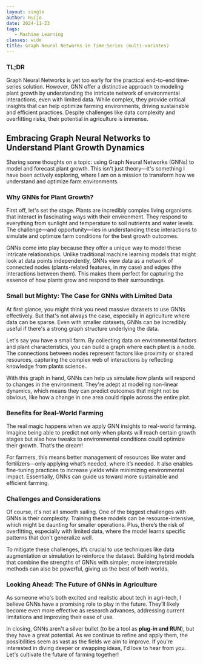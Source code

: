 ```yaml
---
layout: single
author: Huijo
date: 2024-11-23
tags:
   - Machine Learning
classes: wide
title: Graph Neural Networks in Time-Series (multi-variates)
---
```


### TL;DR

Graph Neural Networks is yet too early for the practical end-to-end time-series solution. However, GNN offer a distinctive approach to modeling plant growth by understanding the intricate network of environmental interactions, even with limited data. While complex, they provide critical insights that can help optimize farming environments, driving sustainable and efficient practices. Despite challenges like data complexity and overfitting risks, their potential in agriculture is immense.


## Embracing Graph Neural Networks to Understand Plant Growth Dynamics

Sharing some thoughts on a topic: using Graph Neural Networks (GNNs) to model and forecast plant growth. This isn't just theory—it's something I have been actively exploring, where I am on a mission to transform how we understand and optimize farm environments.

### Why GNNs for Plant Growth?

First off, let's set the stage. Plants are incredibly complex living organisms that interact in fascinating ways with their environment. They respond to everything from sunlight and temperature to soil nutrients and water levels. The challenge—and opportunity—lies in understanding these interactions to simulate and optimize farm conditions for the best growth outcomes.

GNNs come into play because they offer a unique way to model these intricate relationships. Unlike traditional machine learning models that might look at data points independently, GNNs view data as a network of connected nodes (plants-related features, in my case) and edges (the interactions between them). This makes them perfect for capturing the essence of how plants grow and respond to their surroundings.

### Small but Mighty: The Case for GNNs with Limited Data

At first glance, you might think you need massive datasets to use GNNs effectively. But that's not always the case, especially in agriculture where data can be sparse. Even with smaller datasets, GNNs can be incredibly useful if there's a strong graph structure underlying the data.

Let's say you have a small farm. By collecting data on environmental factors and plant characteristics, you can build a graph where each plant is a node. The connections between nodes represent factors like proximity or shared resources, capturing the complex web of interactions by reflecting knowledge from plants science..

With this graph in hand, GNNs can help us simulate how plants will respond to changes in the environment. They're adept at modeling non-linear dynamics, which means they can predict outcomes that might not be obvious, like how a change in one area could ripple across the entire plot.

### Benefits for Real-World Farming

The real magic happens when we apply GNN insights to real-world farming. Imagine being able to predict not only when plants will reach certain growth stages but also how tweaks to environmental conditions could optimize their growth. That’s the dream!

For farmers, this means better management of resources like water and fertilizers—only applying what’s needed, where it’s needed. It also enables fine-tuning practices to increase yields while minimizing environmental impact. Essentially, GNNs can guide us toward more sustainable and efficient farming.

### Challenges and Considerations

Of course, it's not all smooth sailing. One of the biggest challenges with GNNs is their complexity. Training these models can be resource-intensive, which might be daunting for smaller operations. Plus, there’s the risk of overfitting, especially with limited data, where the model learns specific patterns that don't generalize well.

To mitigate these challenges, it’s crucial to use techniques like data augmentation or simulation to reinforce the dataset. Building hybrid models that combine the strengths of GNNs with simpler, more interpretable methods can also be powerful, giving us the best of both worlds.

### Looking Ahead: The Future of GNNs in Agriculture

As someone who's both excited and realistic about tech in agri-tech, I believe GNNs have a promising role to play in the future. They’ll likely become even more effective as research advances, addressing current limitations and improving their ease of use.

In closing, GNNs aren't a silver bullet (to be a tool as **plug-in and RUN**), but they have a great potential. As we continue to refine and apply them, the possibilities seem as vast as the fields we aim to improve. If you're interested in diving deeper or swapping ideas, I'd love to hear from you. Let's cultivate the future of farming together!
